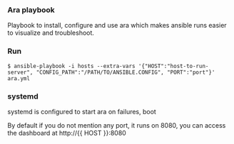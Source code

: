### Ara playbook
Playbook to install, configure and use ara which makes ansible runs easier to visualize and troubleshoot.

### Run
```
$ ansible-playbook -i hosts --extra-vars '{"HOST":"host-to-run-server", "CONFIG_PATH":"/PATH/TO/ANSIBLE.CONFIG", "PORT":"port"}' ara.yml
```

### systemd
systemd is configured to start ara on failures, boot

By default if you do not mention any port, it runs on 8080, you can access the dashboard at http://{{ HOST }}:8080 
